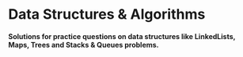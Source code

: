 # Data Structures & Algorithms
#### Solutions for practice questions on data structures like LinkedLists, Maps, Trees and Stacks & Queues problems.
